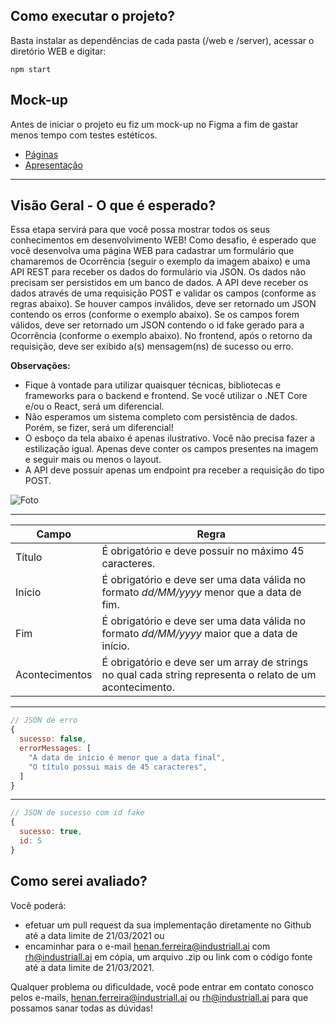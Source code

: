 ## Como executar o projeto?
Basta instalar as dependências de cada pasta (/web e /server), acessar o diretório WEB e digitar: 

```
npm start
```

## Mock-up
Antes de iniciar o projeto eu fiz um mock-up no Figma a fim de gastar menos tempo com testes estéticos.

- [Páginas](https://www.figma.com/file/gkuD6lwGJ2OHL1mlbxYd2n/Desafio-iALL?node-id=0%3A1)
- [Apresentação](https://www.figma.com/proto/gkuD6lwGJ2OHL1mlbxYd2n/Desafio-iALL?node-id=10%3A5&viewport=482%2C400%2C0.5325632095336914&frame-preset-name=Desktop&scaling=min-zoom)
___

## Visão Geral - O que é esperado?

Essa etapa servirá para que você possa mostrar todos os seus conhecimentos em desenvolvimento WEB! Como desafio, é esperado que você desenvolva uma página WEB para cadastrar um formulário que chamaremos de Ocorrência (seguir o exemplo da imagem abaixo) e uma API REST para receber os dados do formulário via JSON. Os dados não precisam ser persistidos em um banco de dados. A API deve receber os dados através de uma requisição POST e validar os campos (conforme as regras abaixo). Se houver campos inválidos, deve ser retornado um JSON contendo os erros (conforme o exemplo abaixo). Se os campos forem válidos, deve ser retornado um JSON contendo o id fake gerado para a Ocorrência (conforme o exemplo abaixo). No frontend, após o retorno da requisição, deve ser exibido a(s) mensagem(ns) de sucesso ou erro.

**Observações:**
- Fique à vontade para utilizar quaisquer técnicas, bibliotecas e frameworks para o backend e frontend. Se você utilizar o .NET Core e/ou o React, será um diferencial.
- Não esperamos um sistema completo com persistência de dados. Porém, se fizer, será um diferencial!
- O esboço da tela abaixo é apenas ilustrativo. Você não precisa fazer a estilização igual. Apenas deve conter os campos presentes na imagem e seguir mais ou menos o layout.
- A API deve possuir apenas um endpoint pra receber a requisição do tipo POST.

![Foto](https://lh3.googleusercontent.com/pw/ACtC-3euYg0P_gzc7EQ8zSGHel2Bue2FjvGTVw5yA9VdLIGbEWI_g8cCIUm6shnUu86pHs10xdxvGe90Z7u5lyVjL_zSXytLNQm0G7HdFBZKxdfeOYPKfHwwLDdM3b3FZuTYzdFz2c7LM_ploowjE7B_0a8-=w1605-h903-no?authuser=0)

---
|Campo|Regra  |
|--|--|
|Título  | É obrigatório e deve possuir no máximo 45 caracteres. |
|Início | É obrigatório e deve ser uma data válida no formato *dd/MM/yyyy* menor que a data de fim.|
|Fim | É obrigatório e deve ser uma data válida no formato *dd/MM/yyyy* maior que a data de início.|
| Acontecimentos | É obrigatório e deve ser um array de strings no qual cada string representa o relato de um acontecimento.|
---
```JavaScript
// JSON de erro
{
  sucesso: false,
  errorMessages: [
    "A data de início é menor que a data final",
    "O título possui mais de 45 caracteres",
  ]
}
```

---
```JavaScript
// JSON de sucesso com id fake
{
  sucesso: true,
  id: 5
}
```

## Como serei avaliado?
Você poderá:

- efetuar um pull request da sua implementação diretamente no Github até a data limite de 21/03/2021
ou
- encaminhar para o e-mail henan.ferreira@industriall.ai com rh@industriall.ai em cópia, um arquivo .zip ou link com o código fonte até a data limite de 21/03/2021.

Qualquer problema ou dificuldade, você pode entrar em contato conosco pelos e-mails, henan.ferreira@industriall.ai ou rh@industriall.ai para que possamos sanar todas as dúvidas!
